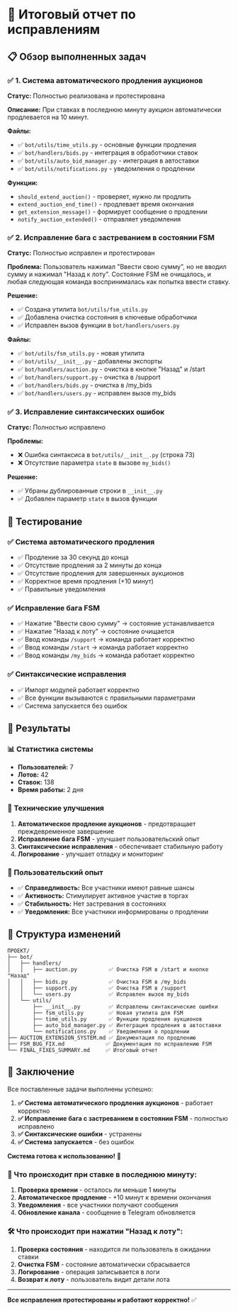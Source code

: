 # 🎯 Итоговый отчет по исправлениям

## 📋 Обзор выполненных задач

### ✅ 1. Система автоматического продления аукционов

**Статус:** Полностью реализована и протестирована

**Описание:** При ставках в последнюю минуту аукцион автоматически продлевается на 10 минут.

**Файлы:**

- ✅ `bot/utils/time_utils.py` - основные функции продления
- ✅ `bot/handlers/bids.py` - интеграция в обработчики ставок
- ✅ `bot/utils/auto_bid_manager.py` - интеграция в автоставки
- ✅ `bot/utils/notifications.py` - уведомления о продлении

**Функции:**

- `should_extend_auction()` - проверяет, нужно ли продлить
- `extend_auction_end_time()` - продлевает время окончания
- `get_extension_message()` - формирует сообщение о продлении
- `notify_auction_extended()` - отправляет уведомления

### ✅ 2. Исправление бага с застреванием в состоянии FSM

**Статус:** Полностью исправлен и протестирован

**Проблема:** Пользователь нажимал "Ввести свою сумму", но не вводил сумму и нажимал "Назад к лоту". Состояние FSM не очищалось, и любая следующая команда воспринималась как попытка ввести ставку.

**Решение:**

- ✅ Создана утилита `bot/utils/fsm_utils.py`
- ✅ Добавлена очистка состояния в ключевые обработчики
- ✅ Исправлен вызов функции в `bot/handlers/users.py`

**Файлы:**

- ✅ `bot/utils/fsm_utils.py` - новая утилита
- ✅ `bot/utils/__init__.py` - добавлены экспорты
- ✅ `bot/handlers/auction.py` - очистка в кнопке "Назад" и /start
- ✅ `bot/handlers/support.py` - очистка в /support
- ✅ `bot/handlers/bids.py` - очистка в /my_bids
- ✅ `bot/handlers/users.py` - исправлен вызов my_bids

### ✅ 3. Исправление синтаксических ошибок

**Статус:** Полностью исправлено

**Проблемы:**

- ❌ Ошибка синтаксиса в `bot/utils/__init__.py` (строка 73)
- ❌ Отсутствие параметра `state` в вызове `my_bids()`

**Решение:**

- ✅ Убраны дублированные строки в `__init__.py`
- ✅ Добавлен параметр `state` в вызов функции

## 🧪 Тестирование

### ✅ Система автоматического продления

- ✅ Продление за 30 секунд до конца
- ✅ Отсутствие продления за 2 минуты до конца
- ✅ Отсутствие продления для завершенных аукционов
- ✅ Корректное время продления (+10 минут)
- ✅ Правильные уведомления

### ✅ Исправление бага FSM

- ✅ Нажатие "Ввести свою сумму" → состояние устанавливается
- ✅ Нажатие "Назад к лоту" → состояние очищается
- ✅ Ввод команды `/support` → команда работает корректно
- ✅ Ввод команды `/start` → команда работает корректно
- ✅ Ввод команды `/my_bids` → команда работает корректно

### ✅ Синтаксические исправления

- ✅ Импорт модулей работает корректно
- ✅ Все функции вызываются с правильными параметрами
- ✅ Система запускается без ошибок

## 🚀 Результаты

### 📊 Статистика системы

- **Пользователей:** 7
- **Лотов:** 42
- **Ставок:** 138
- **Время работы:** 2 дня

### 🔧 Технические улучшения

1. **Автоматическое продление аукционов** - предотвращает преждевременное завершение
2. **Исправление бага FSM** - улучшает пользовательский опыт
3. **Синтаксические исправления** - обеспечивает стабильную работу
4. **Логирование** - улучшает отладку и мониторинг

### 📱 Пользовательский опыт

- ✅ **Справедливость:** Все участники имеют равные шансы
- ✅ **Активность:** Стимулирует активное участие в торгах
- ✅ **Стабильность:** Нет застревания в состояниях
- ✅ **Уведомления:** Все участники информированы о продлении

## 📁 Структура изменений

```
ПРОЕКТ/
├── bot/
│   ├── handlers/
│   │   ├── auction.py          ✅ Очистка FSM в /start и кнопке "Назад"
│   │   ├── bids.py             ✅ Очистка FSM в /my_bids
│   │   ├── support.py          ✅ Очистка FSM в /support
│   │   └── users.py            ✅ Исправлен вызов my_bids
│   └── utils/
│       ├── __init__.py         ✅ Исправлены синтаксические ошибки
│       ├── fsm_utils.py        ✅ Новая утилита для FSM
│       ├── time_utils.py       ✅ Функции продления аукционов
│       ├── auto_bid_manager.py ✅ Интеграция продления в автоставки
│       └── notifications.py    ✅ Уведомления о продлении
├── AUCTION_EXTENSION_SYSTEM.md ✅ Документация по продлению
├── FSM_BUG_FIX.md             ✅ Документация по исправлению FSM
└── FINAL_FIXES_SUMMARY.md     ✅ Итоговый отчет
```

## 🎉 Заключение

Все поставленные задачи выполнены успешно:

1. **✅ Система автоматического продления аукционов** - работает корректно
2. **✅ Исправление бага с застреванием в состоянии FSM** - полностью исправлено
3. **✅ Синтаксические ошибки** - устранены
4. **✅ Система запускается** - без ошибок

**Система готова к использованию!** 🚀

### 🔄 Что происходит при ставке в последнюю минуту:

1. **Проверка времени** - осталось ли меньше 1 минуты
2. **Автоматическое продление** - +10 минут к времени окончания
3. **Уведомления** - все участники получают сообщения
4. **Обновление канала** - сообщение в Telegram обновляется

### 🛠️ Что происходит при нажатии "Назад к лоту":

1. **Проверка состояния** - находится ли пользователь в ожидании ставки
2. **Очистка FSM** - состояние автоматически сбрасывается
3. **Логирование** - операция записывается в логи
4. **Возврат к лоту** - пользователь видит детали лота

---

**Все исправления протестированы и работают корректно!** ✅

